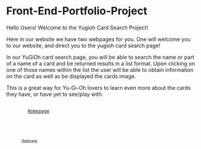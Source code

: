 # Front-End-Portfolio-Project


Hello Users! Welcome to the Yugioh Card Search Project!

Here in our website we have two webpages for you. One will welcome you to our website, and direct you to the yugioh card search page!

In our YuGiOh card search page, you will be able to search the name or part of a name of a card and be returned results in a list format. Upon clicking on one of those names within the list the user will be able to obtain information on the card as well as be displayed the cards image.

This is a great way for Yu-Gi-Oh lovers to learn even more about the cards they have, or have yet to see/play with.

<pre>
    <code>
        <a href = "https://alexandertsiklidis1.github.io/Front-End-Portfolio-Project/">Homepage</a>
    <code>
<pre>


<pre>
    <code>
        <a href = "https://alexandertsiklidis1.github.io/Front-End-Portfolio-Project/">Homepage</a>
    <code>
<pre>
